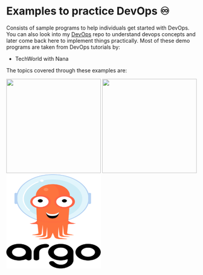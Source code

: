 # Examples to practice DevOps ♾
Consists of sample programs to help individuals get started with DevOps. You can also look into my [DevOps](https://github.com/Ananya2001-an/DevOps) repo to understand devops concepts and later come back here to implement things practically. Most of these demo programs are taken from DevOps tutorials by:

* TechWorld with Nana

The topics covered through these examples are: 
<div>
  <img src="https://user-images.githubusercontent.com/25181517/117207330-263ba280-adf4-11eb-9b97-0ac5b40bc3be.png" width="250px" height="250px"/>
  <img src="https://user-images.githubusercontent.com/25181517/182534006-037f08b5-8e7b-4e5f-96b6-5d2a5558fa85.png" width="250px" height="250px"/>
  <img src="https://github.com/cncf/artwork/blob/849e9f74a0f77fa0ffc18356c6a8f6c652cea037/projects/argo/stacked/color/argo-stacked-color.png" width="250px" height="250px"/>
</div>
